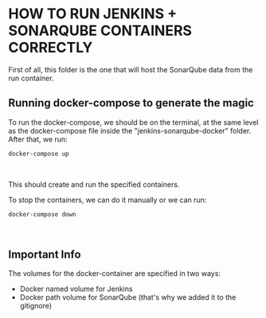 # HOW TO RUN JENKINS + SONARQUBE CONTAINERS CORRECTLY

First of all, this folder is the one that will host the SonarQube data
from the run container. <br>

## Running docker-compose to generate the magic

To run the docker-compose, we should be on the terminal, at the same level as the
docker-compose file inside the "jenkins-sonarqube-docker" folder. <br>
After that, we run:

```bash
docker-compose up
```

<br>

This should create and run the specified containers. <br>

To stop the containers, we can do it manually or we can run:

```bash
docker-compose down
```

<br>

## Important Info

The volumes for the docker-container are specified in two ways: <br>

- Docker named volume for Jenkins
- Docker path volume for SonarQube (that's why we added it to the gitignore)
